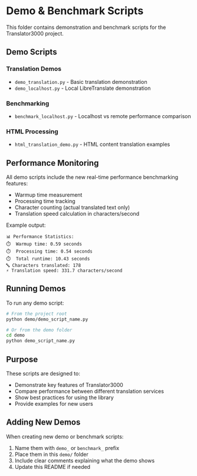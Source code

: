 # Demo & Benchmark Scripts

This folder contains demonstration and benchmark scripts for the Translator3000 project.

## Demo Scripts

### Translation Demos
- `demo_translation.py` - Basic translation demonstration
- `demo_localhost.py` - Local LibreTranslate demonstration

### Benchmarking
- `benchmark_localhost.py` - Localhost vs remote performance comparison

### HTML Processing  
- `html_translation_demo.py` - HTML content translation examples

## Performance Monitoring

All demo scripts include the new real-time performance benchmarking features:
- Warmup time measurement
- Processing time tracking  
- Character counting (actual translated text only)
- Translation speed calculation in characters/second

Example output:
```
📊 Performance Statistics:
⏱️  Warmup time: 0.59 seconds
⏱️  Processing time: 0.54 seconds
⏱️  Total runtime: 10.43 seconds
🔤 Characters translated: 178
⚡ Translation speed: 331.7 characters/second
```

## Running Demos

To run any demo script:

```bash
# From the project root
python demo/demo_script_name.py

# Or from the demo folder
cd demo
python demo_script_name.py
```

## Purpose

These scripts are designed to:
- Demonstrate key features of Translator3000
- Compare performance between different translation services
- Show best practices for using the library
- Provide examples for new users

## Adding New Demos

When creating new demo or benchmark scripts:
1. Name them with `demo_` or `benchmark_` prefix
2. Place them in this `demo/` folder
3. Include clear comments explaining what the demo shows
4. Update this README if needed
